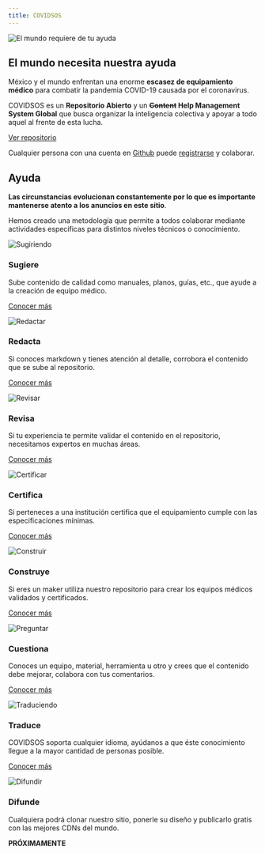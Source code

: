 ```yaml
---
title: COVIDSOS
---
```


<simple-hero>

![El mundo requiere de tu ayuda](../img/world.png)

<section class="message">

# El mundo necesita nuestra ayuda

México y el mundo enfrentan una enorme **escasez de equipamiento médico** para
 combatir la pandemia COVID-19 causada por el coronavirus.
 
COVIDSOS es un **Repositorio Abierto** y un **<strike>Content</strike> Help
 Management System Global** que busca organizar la inteligencia colectiva y 
 apoyar a todo aquel al frente de esta lucha.

<covidsos-button>

[Ver repositorio](/es/repositorio/)

</covidsos-button>

Cualquier persona con una cuenta en [Github](https://github.com/) puede
 [registrarse](/connect) y colaborar.  

</section>

</simple-hero>


<single-column>

## Ayuda

**Las circunstancias evolucionan constantemente por lo que es importante
  mantenerse atento a los anuncios en este sitio**. 
  
  Hemos creado una metodología que permite a todos
 colaborar mediante actividades específicas para distintos niveles técnicos o
  conocimiento.

</single-column>


<card-holder>





<simple-card>

![Sugiriendo](../img/suggesting.svg)

### Sugiere

Sube contenido de calidad como manuales, planos, guías, etc., que ayude a la
 creación de equipo médico.

[Conocer más](/es/ayuda/sugiere/)

</simple-card>






<simple-card>

![Redactar](../img/writing.svg)

### Redacta

Si conoces markdown y tienes atención al detalle, corrobora
 el contenido que se sube al repositorio.
 
[Conocer más](/es/ayuda/redacta/)

</simple-card>







<simple-card>

![Revisar](../img/reviewing.svg)

### Revisa

Si tu experiencia te permite validar el contenido en el repositorio, necesitamos
 expertos en muchas áreas.

[Conocer más](/es/ayuda/revisa/)

</simple-card>






<simple-card>

![Certificar](../img/certifying.svg)

### Certifica

Si perteneces a una institución certifica que el equipamiento 
 cumple con las especificaciones mínimas.

[Conocer más](/es/ayuda/certifica/)

</simple-card>






<simple-card>

![Construir](../img/making.svg)

### Construye

Si eres un maker utiliza nuestro repositorio para crear los equipos médicos 
 validados y certificados.

[Conocer más](/es/ayuda/construye/)

</simple-card>







<simple-card>

![Preguntar](../img/collaborating.svg)

### Cuestiona

Conoces un equipo, material, herramienta u otro y crees que el contenido 
 debe mejorar, colabora con tus comentarios.

[Conocer más](/es/ayuda/cuestiona/)

</simple-card>






<simple-card>

![Traduciendo](../img/translating.svg)

### Traduce

COVIDSOS soporta cualquier idioma, ayúdanos a que éste conocimiento
 llegue a la mayor cantidad de personas posible.

[Conocer más](/es/ayuda/traduce/)

</simple-card>










<simple-card>

![Difundir](../img/promoting.svg)

### Difunde

Cualquiera podrá clonar nuestro sitio, ponerle su diseño y publicarlo gratis
 con las mejores CDNs del mundo.

**PRÓXIMAMENTE**

</simple-card>







</card-holder>
